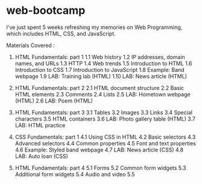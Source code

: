 # web-bootcamp
I've just spent 5 weeks refreshing my memories on Web Programming, which includes HTML, CSS, and JavaScript.

Materials Covered :
1. HTML Fundamentals: part 1
    1.1 Web history
    1.2 IP addresses, domain names, and URLs
    1.3 HTTP
    1.4 Web trends
    1.5 Introduction to HTML
    1.6 Introduction to CSS
    1.7 Introduction to JavaScript
    1.8 Example: Band webpage
    1.9 LAB: Training lab (HTML)
    1.10 LAB: News article (HTML)

2. HTML Fundamentals: part 2
   2.1 HTML document structure
   2.2 Basic HTML elements
   2.3 Comments
   2.4 Lists
   2.5 LAB: Hometown webpage (HTML)
   2.6 LAB: Poem (HTML)

3. HTML Fundamentals: part 3
   3.1 Tables
   3.2 Images
   3.3 Links
   3.4 Special characters
   3.5 HTML containers
   3.6 LAB: Photo gallery table (HTML)
   3.7 LAB: HTML practice

4. CSS Fundamentals: part 1
   4.1 Using CSS in HTML
   4.2 Basic selectors
   4.3 Advanced selectors
   4.4 Common properties
   4.5 Font and text properties
   4.6 Example: Styled band webpage
   4.7 LAB: News article (CSS)
   4.8 LAB: Auto loan (CSS)

5. HTML Fundamentals: part 4
   5.1 Forms
   5.2 Common form widgets
   5.3 Additional form widgets
   5.4 Audio and video
   5.5 <script> and <style>
   5.6 Example: Restaurant Reviews
   5.7 HTML developer guidelines
   5.8 LAB: Fan webpage (HTML)
   5.9 LAB: Form for joining a social network (HTML)
   5.10 LAB: Happy birthday message creator (HTML)
   5.11 LAB: Starting lineup (HTML)
   5.12 Assessment Task 1: Practice (HTML)

6. CSS Fundamentals: part 2
   6.1 Positioning elements
   6.2 Box model
   6.3 Flexbox
   6.4 LAB: Sleep recommendation list (CSS)

7. CSS Fundamentals: part 3
   7.1 Grid layout
   7.2 LAB: Rate a product form (CSS)
   7.3 LAB: Tic-tac-toe with grid layout (CSS)
   7.4 LAB: Playing cards (CSS)

8. CSS Fundamentals: part 4
   8.1 Styling forms
   8.2 Special effects
   8.3 Animation
   8.4 Example: Styled Restaurant Reviews
   8.5 LAB: Animated answer (CSS)
   8.6 LAB: Stylish song (CSS)

9. Javascript fundamentals I
   9.1 Syntax and variables
   9.2 Arithmetic
   9.3 Conditionals
   9.4 More conditionals
   9.5 Loops
   9.6 Functions
   9.7 Scope and the global object
   9.8 LAB: Output triangle (JavaScript)

10. Javascript fundamentals II
    10.1 Arrays
    10.2 Objects
    10.3 Maps
    10.4 String object
    10.5 Date object
    10.6 Math object
    10.7 Exception handling
    10.8 Using JavaScript with HTML
    10.9 Document Object Model (DOM)
    10.10 More DOM modification
    10.11 Event-driven programming
    10.12 LAB: Password strength (JavaScript)
    10.13 LAB: Sort even numbers (JavaScript)
    10.14 LAB: Word frequencies (JavaScript)
    10.15 LAB: Print sum (JavaScript)
    10.16 LAB: Triangle perimeter and area (JavaScript)

11. Javascript fundamentals III
    11.1 Timers
    11.2 Modifying CSS with JavaScript
    11.3 Form validation
    11.4 Browser differences: JavaScript
    11.5 Canvas drawing
    11.6 Canvas transformations and animation
    11.7 Example: Lights Out game with canvas
    11.8 LAB: User registration form (JavaScript)
    11.9 LAB: Grade distribution (JavaScript)
    11.10 LAB: Temperature converter (JavaScript)
    11.11 LAB: Heart image animation (JavaScript)

12. Javascript fundamentals IV
    12.1 Regular expressions
    12.2 Inner functions, outer functions, and function scope
    12.3 Closures
    12.4 Modules
    12.5 Strict mode
    12.6 Getting started with jQuery
    12.7 Selectors
    12.8 Events
    12.9 Styles and animation
    12.10 DOM manipulation
    12.11 Plugins
    12.12 Example: Weather Comparison (jQuery)
    12.13 LAB: Grocery list (JavaScript)
    12.14 LAB: Snowman canvas (JavaScript)
    12.15 LAB: Frog transformations (JavaScript)
    12.16 LAB: Currency Conversion (jQuery)
    12.17 LAB: Quote web API (jQuery)
    12.18 LAB: To-do list (jQuery)
    12.19 LAB: Memory game (jQuery)

Summary : fill in this







   
